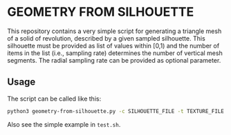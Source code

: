 GEOMETRY FROM SILHOUETTE
========================

This repository contains a very simple script for generating a triangle mesh of a solid of revolution, described by a given sampled silhouette. 
This silhouette must be provided as list of values within [0,1) and the number of items in the list (i.e., sampling rate) determines the number of vertical mesh segments. 
The radial sampling rate can be provided as optional parameter.


## Usage

The script can be called like this:
```bash
python3 geometry-from-silhouette.py -c SILHOUETTE_FILE -t TEXTURE_FILE -o OUTPUT_FILE [--radial-segments=NUM_R_SEGMENTS]
```
Also see the simple example in `test.sh`. 
